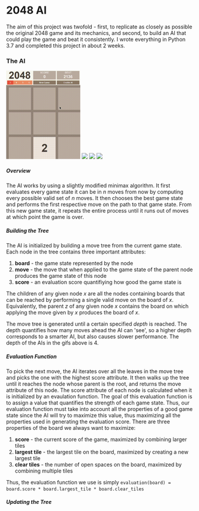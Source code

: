 # 2048 AI
The aim of this project was twofold - first, to replicate as closely as possible the original 2048 game and its mechanics, and second, to build an AI that could play the game and beat it consistently. I wrote everything in Python 3.7 and completed this project in about 2 weeks.


### The AI
<img src="/readme-resources/2048-AI-3x3-grid.gif" width="200">   <img src="/readme-resources/2048-AI-4x4-grid.gif" width="200">   <img src="/readme-resources/2048-AI-5x5-grid.gif" width="200">   <img src="/readme-resources/2048-AI-6x6-grid.gif" width="200">

##### Overview
The AI works by using a slightly modified minimax algorithm. It first evaluates every game state it can be in *n* moves from now by computing every possible valid set of *n* moves. It then chooses the best game state and performs the first respective move on the path to that game state. From this new game state, it repeats the entire process until it runs out of moves at which point the game is over.

##### Building the Tree
The AI is initialized by building a move tree from the current game state. Each node in the tree contains three important attributes:

1. **board** - the game state represented by the node 
2. **move** - the move that when applied to the game state of the parent node produces the game state of this node 
3. **score** - an evaluation score quantifiying how good the game state is 

The children of any given node *x* are all the nodes containing boards that can be reached by performing a single valid move on the board of *x*. Equivalently, the parent *z* of any given node *x* contains the board on which applying the move given by *x* produces the board of *x*.

The move tree is generated until a certain specified *depth* is reached. The depth quantifies how many moves ahead the AI can 'see', so a higher depth corresponds to a smarter AI, but also causes slower performance. The depth of the AIs in the gifs above is 4.

##### Evaluation Function
To pick the next move, the AI iterates over all the leaves in the move tree and picks the one with the highest score attribute. It then walks up the tree until it reaches the node whose parent is the root, and returns the move attribute of this node. The score attribute of each node is calculated when it is initialized by an evaulation function. The goal of this evaluation function is to assign a value that quantifies the strength of each game state. Thus, our evaluation function must take into account all the properties of a good game state since the AI will try to maximize this value, thus maximizing all the properties used in generating the evaluation score. There are three properties of the board we always want to maximize:

1. **score** - the current score of the game, maximized by combining larger tiles
2. **largest tile** - the largest tile on the board, maximized by creating a new largest tile
3. **clear tiles** - the number of open spaces on the board, maximized by combining multiple tiles

Thus, the evaluation function we use is simply `evaluation(board) = board.score * board.largest_tile * board.clear_tiles`

##### Updating the Tree
